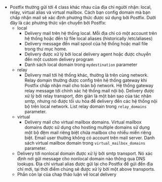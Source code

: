 - Postfix thường gửi tới 4 class khác nhau của địa chỉ người nhận: local, relay, virtual alias và virtual mailbox. Cách bạn config domain mà bạn chấp nhận mail sẽ xác định phương thức được sử dụng bởi Postfix. Dưới đây là các phương thức vận chuyển bởi Postfix:
  - local
    - Delivery mail trên hệ thống local. Mỗi địa chỉ có một account trên hệ thống hoặc đến từ file local aliases (historically /etc/aliases)
    - Delivery message đến mail spool của hệ thống hoặc mail file trong thư mục home.
    - Delivery được xử lý bởi local delivery agent hoặc được chuyển đến một custom delivery program
    - Danh sách local domain trong `mydestination` parameter
  - relay
    - Delivery mail tới hệ thống khác, thường là trên cùng network. Relay domain thường được config trên hệ thống gateway khi Postfix chấp nhận mail cho toàn bộ network. Hệ thống gateway relay message tới chính xác hệ thống mail nội bộ. Delivery được xử lý bởi relay transport, đơn giản là một bản sao của tác nhân smtp, nhưng nó được tối ưu hóa để delivery đến các hệ thống nội bộ trên local network. List relay domain trong `relay_domains` parameter.
  - virtual
    - Delivery mail cho virtual mailbox domains. Virtual mailbox domains được sử dụng cho hosting multiple domains sử dụng một bộ đệm mail riêng biệt chứa mailbox cho nhiều miền riêng biệt. Email user thường không có account trên mail server. Danh sách virtual mailbox domain trong `virtual_mailbox_domains` parameter. 
  - Delivery tới nonlocal domain được xử lý bởi smtp transport. Nó xác định nơi gửi message cho nonlocal domain nào thông qua DNS lookups. Địa chỉ virtual alias được gửi lại cho Postfix để gửi đến địa chỉ mới, tại thời điểm chúng sẽ được xử lý bởi một above transports. 
  - Phần còn lại của chap thảo luận về local delivery
